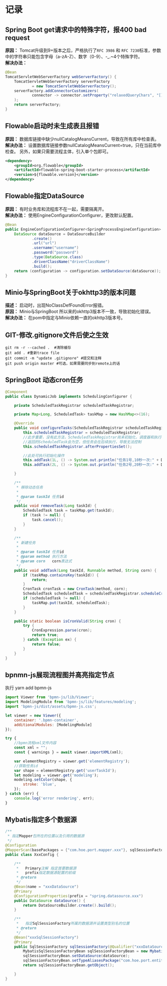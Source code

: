 # 记录

## Spring Boot get请求中的特殊字符，报400 bad request

**原因：** Tomcat升级到9+版本之后，严格执行了`RFC 3986` 和 `RFC 7230`标准，参数中的字符串只能包含字母（a-zA-Z）、数字（0-9）、-_.~4个特殊字符。  
**解决办法：**
```java
@Bean
TomcatServletWebServerFactory webServerFactory() {
    TomcatServletWebServerFactory serverFactory
            = new TomcatServletWebServerFactory();
    serverFactory.addConnectorCustomizers(
            connector -> connector.setProperty("relaxedQueryChars", "[]{}")
    );
    return serverFactory;
}
```

## Flowable启动时未生成表且报错

**原因：** 数据库链接中缺少nullCatalogMeansCurrent，导致在所有库中检查表。  
**解决办法：** 设置数据库链接参数nullCatalogMeansCurrent=true，只在当前库中检查。
另外，如果只需要流程主体，引入单个包即可。  
```xml
<dependency>
    <groupId>org.flowable</groupId>
    <artifactId>flowable-spring-boot-starter-process</artifactId>
    <version>${flowable.version}</version>
</dependency>
```

## Flowable指定DataSource
**原因：** 有时业务库和流程库不在一起，需要隔离开。  
**解决办法：** 使用EngineConfigurationConfigurer，更改默认配置。
 
```java
@Bean
public EngineConfigurationConfigurer<SpringProcessEngineConfiguration> changeDataSource() {
    DataSource dataSource = DataSourceBuilder
            .create()
            .url("url")
            .username("username")
            .password("password")
            .type(DataSource.class)
            .driverClassName("driverClassName")
            .build();
    return (configuration -> configuration.setDataSource(dataSource));
}
```

## Minio与SpringBoot关于okhttp3的版本问题
**描述：** 启动时，出现NoClassDefFoundError报错。  
**原因：** Minio与SpringBoot 所以来的okhttp3版本不一致，导致初始化错误。  
**解决办法：** 在pom中指定与Minio依赖一直的okhttp3版本号。


## GIT-修改.gitignore文件后使之生效
```
git rm -r --cached .  #清除缓存  
git add . #重新trace file  
git commit -m "update .gitignore" #提交和注释  
git push origin master #可选，如果需要同步到remote上的话  
```

## SpringBoot 动态cron任务
 
```java
@Component
public class DynamicJob implements SchedulingConfigurer {

    private ScheduledTaskRegistrar scheduledTaskRegistrar;

    private Map<Long, ScheduledTask> taskMap = new HashMap<>(16);

    @Override
    public void configureTasks(ScheduledTaskRegistrar scheduledTaskRegistrar) {
        this.scheduledTaskRegistrar = scheduledTaskRegistrar;
        //此步重要，没有此方法，ScheduledTaskRegistrar尚未初始化，调度器和执行器都为空
        //返回的ScheduledTask会为空，但任务会在后续执行，导致无法控制
        this.scheduledTaskRegistrar.afterPropertiesSet();

        //此处可执行初始化操作
        this.addTask(1L, () -> System.out.println("任务1号,10秒一次:" + DateUtil.now()), "0/10 * * * * ?");
        this.addTask(2L, () -> System.out.println("任务2号,20秒一次:" + DateUtil.now()), "5/20 * * * * ?");

    }

    /**
     * 移除动态任务
     *
     * @param taskId 任务id
     */
    public void removeTask(Long taskId) {
        ScheduledTask task = taskMap.get(taskId);
        if (task != null) {
            task.cancel();
        }
    }

    /**
     * 新建任务
     *
     * @param taskId 任务id
     * @param method 执行方法
     * @param corn   corn表达式
     */
    public void addTask(Long taskId, Runnable method, String corn) {
        if (taskMap.containsKey(taskId)) {
            return;
        }
        CronTask cronTask = new CronTask(method, corn);
        ScheduledTask scheduledTask = scheduledTaskRegistrar.scheduleCronTask(cronTask);
        if (scheduledTask != null) {
            taskMap.put(taskId, scheduledTask);
        }
    }

    public static boolean isCronValid(String cron) {
        try {
            CronExpression.parse(cron);
            return true;
        } catch (Exception ex) {
            return false;
        }
    }
}
```


## bpnmn-js展现流程图并高亮指定节点
执行 yarn add bpmn-js
```js
import Viewer from 'bpmn-js/lib/Viewer';
import ModelingModule from 'bpmn-js/lib/features/modeling';
import 'bpmn-js/dist/assets/bpmn-js.css';

let viewer = new Viewer({
    container: '.bpmn-container',
    additionalModules: [ModelingModule]
});

try {
    //bpmn流程xml文件内容
    const xml = "";
    const { warnings } = await viewer.importXML(xml);

    var elementRegistry = viewer.get('elementRegistry');
    //获取任务id
    var shape = elementRegistry.get('userTaskId');
    let modeling = viewer.get('modeling');
    modeling.setColor(shape, {
        stroke: 'blue',
    });
} catch (err) {
    console.log('error rendering', err);
}

```

## Mybatis指定多个数据源

```java
/**
 * 指定Mapper包所在的位置以及引用的数据源
 */
@Configuration
@MapperScan(basePackages = {"com.hoe.port.mapper.xxx"}, sqlSessionFactoryRef = "xxxSqlSessionFactory")
public class XxxConfig {

    /**
     *   Primary注解 指定首要数据源
     *   prefix指定数据源配置的前缀
     * @return
     */
    @Bean(name = "xxxDataSource")
    @Primary
    @ConfigurationProperties(prefix = "spring.datasource.xxx")
    public DataSource dataSource() {
        return DataSourceBuilder.create().build();
    }

    /**
     *   指定SqlSessionFactory所属的数据源并设置类型别名的位置
     * @return
     */
    @Bean("xxxSqlSessionFactory")
    @Primary
    public SqlSessionFactory sqlSessionFactory(@Qualifier("xxxDataSource") DataSource dataSource) throws Exception {
        MybatisSqlSessionFactoryBean sqlSessionFactoryBean = new MybatisSqlSessionFactoryBean();
        sqlSessionFactoryBean.setDataSource(dataSource);
        sqlSessionFactoryBean.setTypeAliasesPackage("com.hoe.port.entity.xxx");
        return sqlSessionFactoryBean.getObject();

    }
}
```